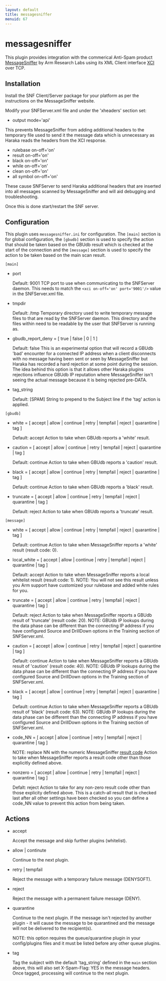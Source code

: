 ```yaml
---
layout: default
title: messagesniffer
menuid: 67
---
```

messagesniffer
==============

This plugin provides integration with the commerical Anti-Spam product [MessageSniffer](http://armresearch.com/products/sniffer.jsp) by Arm Research Labs using its XML Client interface [XCI](http://armresearch.com/support/articles/software/snfServer/xci/) over TCP.

Installation
------------

Install the SNF Client/Server package for your platform as per the instructions on the MessageSniffer website.

Modify your SNFServer.xml file and under the 'xheaders' section set:

* output mode='api'

This prevents MessageSniffer from adding additional headers to the temporary file used to send it the message data which is 
unnecessary as Haraka reads the headers from the XCI response.

* rulebase on-off='on'
* result on-off='on'
* black on-off='on'
* while on-off='on'
* clean on-off='on'
* all symbol on-off='on'

These cause SNFServer to send Haraka additional headers that are inserted into all messages scanned by MessageSniffer and 
will aid debugging and troubleshooting.

Once this is done start/restart the SNF server.

Configuration
-------------

This plugin uses `messagesniffer.ini` for configuration.  The `[main]` section is for global configuration, the `[gbudb]` 
section is used to specify the action that should be taken based on the GBUdb result which is checked at the start of the 
connection and the `[message]` section is used to specify the action to be taken based on the main scan result.

`[main]`

- port

    Default: 9001
    TCP port to use when communicating to the SNFServer daemon.
    This needs to match the `<xci on-off='on' port='9001'/>` value in the SNFServer.xml file.
    
- tmpdir

    Default: /tmp
    Temporary directory used to write temporary message files to that are read by the SNFServer daemon.
    This directory and the files within need to be readable by the user that SNFServer is running as.

- gbudb\_report\_deny = [ true | false | 0 | 1 ]

    Default: false
    This is an experimental option that will record a GBUdb 'bad' encounter for a connected IP address when a client 
    disconnects with no message having been sent or seen by MessageSniffer but Haraka has recorded a hard rejection at 
    some point during the session.  The idea behind this option is that it allows other Haraka plugins rejections influence 
    GBUdb IP reputation where MessageSniffer isn't seeing the actual message because it is being rejected pre-DATA.

- tag\_string

    Default: [SPAM]
    String to prepend to the Subject line if the 'tag' action is applied.

`[gbudb]`

- white = [ accept | allow | continue | retry | tempfail | reject | quarantine | tag ]

    Default: accept
    Action to take when GBUdb reports a 'white' result.

- caution = [ accept | allow | continue | retry | tempfail | reject | quarantine | tag ]

    Default: continue
    Action to take when GBUdb reports a 'caution' result.
    
- black = [ accept | allow | continue | retry | tempfail | reject | quarantine | tag ]

    Default: continue
    Action to take when GBUdb reports a 'black' result.
    
- truncate = [ accept | allow | continue | retry | tempfail | reject | quarantine | tag ]
    
    Default: reject
    Action to take when GBUdb reports a 'truncate' result.

`[message]`

- white = [ accept | allow | continue | retry | tempfail | reject | quarantine | tag ]

    Default: continue
    Action to take when MessageSniffer reports a 'white' result (result code: 0).

- local\_white = [ accept | allow | continue | retry | tempfail | reject | quarantine | tag ]

    Default: accept
    Action to take when MessageSniffer reports a local whitelist result (result code: 1).
    NOTE: You will not see this result unless you Arm support have customized your rulebase and added white rules for you.

- truncate = [ accept | allow | continue | retry | tempfail | reject | quarantine | tag ]

    Default: reject
    Action to take when MessageSniffer reports a GBUdb result of 'truncate' (result code: 20).
    NOTE: GBUdb IP lookups during the data phase can be different than the connecting IP address if you have configured 
    Source and DrillDown options in the Training section of SNFServer.xml.

- caution = [ accept | allow | continue | retry | tempfail | reject | quarantine | tag ]

    Default: continue
    Action to take when MessageSniffer reports a GBUdb result of 'caution' (result code: 40).
    NOTE: GBUdb IP lookups during the data phase can be different than the connecting IP address if you have configured 
    Source and DrillDown options in the Training section of SNFServer.xml.
    
- black = [ accept | allow | continue | retry | tempfail | reject | quarantine | tag ]

    Default: continue
    Action to take when MessageSniffer reports a GBUdb result of 'black' (result code: 63).
    NOTE: GBUdb IP lookups during the data phase can be different than the connecting IP address if you have configured 
    Source and DrillDown options in the Training section of SNFServer.xml.

- code\_NN = [ accept | allow | continue | retry | tempfail | reject | quarantine | tag ]

    NOTE: replace NN with the numeric MessageSniffer [result code](http://armresearch.com/support/articles/software/snfServer/core.jsp)
    Action to take when MessageSniffer reports a result code other than those explicitly defined above.

- nonzero = [ accept | allow | continue | retry | tempfail | reject | quarantine | tag ]

    Defalt: reject
    Action to take for any non-zero result code other than those explicity defined above.  This is a catch-all result that 
    is checked last after all other settings have been checked so you can define a code\_NN value to prevent this action from 
    being taken.

Actions
-------

* accept

    Accept the message and skip further plugins (whitelist).
    
* allow | continute

    Continue to the next plugin.
    
* retry | tempfail

    Reject the message with a temporary failure message (DENYSOFT).
    
* reject

    Reject the message with a permanent failure message (DENY).
    
* quarantine

    Continue to the next plugin.  If the message isn't rejected by another plugin - it will cause the message to be quarantined
    and the message will not be delivered to the recipient(s).
    
    NOTE: this option requires the queue/quarantine plugin in your config/plugins files and it must be listed before any 
    other queue plugins.

* tag

    Tag the subject with the default 'tag\_string' defined in the `main` section above, this will also set X-Spam-Flag: YES in 
    the message headers.   Once tagged, processing will continue to the next plugin.
    

